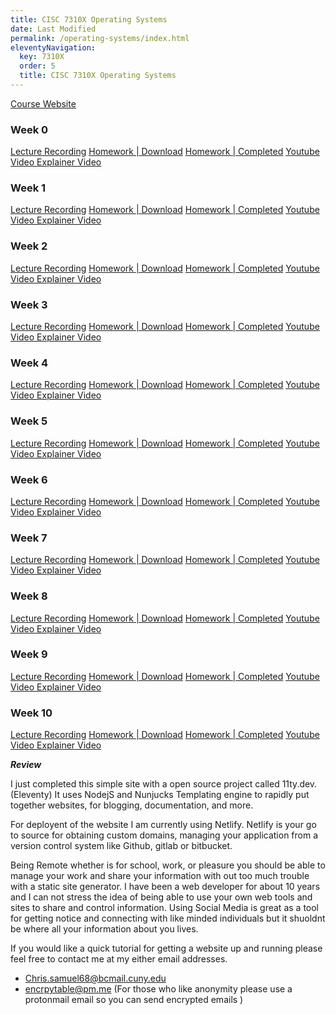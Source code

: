```yaml
---
title: CISC 7310X Operating Systems
date: Last Modified 
permalink: /operating-systems/index.html
eleventyNavigation:
  key: 7310X
  order: 5
  title: CISC 7310X Operating Systems
---
```


[Course Website](https://huichen-cs.github.io/course/CISC7310X/22SP/tutorial/bootstrap1.html)

### Week 0

[Lecture Recording]()
[Homework | Download]()
[Homework | Completed]()
[Youtube Video Explainer Video]()


### Week 1
[Lecture Recording]()
[Homework | Download]()
[Homework | Completed]()
[Youtube Video Explainer Video]()


### Week 2
[Lecture Recording]()
[Homework | Download]()
[Homework | Completed]()
[Youtube Video Explainer Video]()


### Week 3
[Lecture Recording]()
[Homework | Download]()
[Homework | Completed]()
[Youtube Video Explainer Video]()


### Week 4
[Lecture Recording]()
[Homework | Download]()
[Homework | Completed]()
[Youtube Video Explainer Video]()


### Week 5

[Lecture Recording]()
[Homework | Download]()
[Homework | Completed]()
[Youtube Video Explainer Video]()


### Week 6
[Lecture Recording]()
[Homework | Download]()
[Homework | Completed]()
[Youtube Video Explainer Video]()


### Week 7
[Lecture Recording]()
[Homework | Download]()
[Homework | Completed]()
[Youtube Video Explainer Video]()


### Week 8
[Lecture Recording]()
[Homework | Download]()
[Homework | Completed]()
[Youtube Video Explainer Video]()


### Week 9
[Lecture Recording]()
[Homework | Download]()
[Homework | Completed]()
[Youtube Video Explainer Video]()


### Week 10
[Lecture Recording]()
[Homework | Download]()
[Homework | Completed]()
[Youtube Video Explainer Video]()



***Review***

I just completed this simple site with a open source project 
called 11ty.dev. (Eleventy) It uses NodejS and Nunjucks Templating engine to rapidly put together websites, for blogging, documentation, and more. 

For deployent of the website I am currently using Netlify. Netlify is your go to source for obtaining custom domains, managing your application from a version control system like Github, gitlab or bitbucket.

 Being Remote whether is for school, work, or pleasure you should be able to manage your work and share your information with out too much trouble with a static site generator. I have been a web developer for about 10 years and I can not stress the idea of being able to use your own web tools and sites to share and control information. Using Social Media is great as a tool for getting notice and connecting with like minded individuals but it shuoldnt be where all your information about you lives.

 If you would like a quick tutorial for getting a website up and running please feel free to contact me at  my either email addresses.

- Chris.samuel68@bcmail.cuny.edu 
- encrpytable@pm.me (For those who like anonymity please use a protonmail email so you can send encrypted emails ) 

